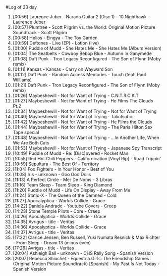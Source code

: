 #Log of 23 day

1. [00:56] Laurence Juber - Narada Guitar 2 (Disc 1) - 10.Nighthawk - Laurence Juber
1. [00:57] Plumtree - Scott Pilgrim vs. the World: Original Motion Picture Soundtrack - Scott Pilgrim
1. [00:58] Helios - Eingya - The Toy Garden
1. [00:59] Deftones - Live (EP) - Lotion (live)
1. [01:00] Puddle of Mudd - She Hates Me - She Hates Me (Album Version)
1. [01:04] The Seatbelts - Cowboy Bebop Blue - Autumn In Ganymede
1. [01:08] Daft Punk - Tron Legacy Reconfigured - The Son of Flynn (Moby remix)
1. [01:11] Kansas - Kansas - Carry on Wayward Son
1. [01:12] Daft Punk - Random Access Memories - Touch (feat. Paul Williams)
1. [01:21] Daft Punk - Tron Legacy Reconfigured - The Son of Flynn (Moby remix)
1. [01:26] Maybeshewill - Not for Want of Trying - C.N.T.R.C.K.T
1. [01:27] Maybeshewill - Not for Want of Trying - He Films The Clouds Pt.2
1. [01:34] Maybeshewill - Not for Want of Trying - Not for Want of Trying
1. [01:40] Maybeshewill - Not for Want of Trying - Takotsubo
1. [01:42] Maybeshewill - Not for Want of Trying - He Films the Clouds
1. [01:44] Maybeshewill - Not for Want of Trying - The Paris Hilton Sex Tape special
1. [01:48] Maybeshewill - Not for Want of Trying - ...In Another Life, When We Are Both Cats
1. [01:53] Maybeshewill - Not for Want of Trying - Japanese Spy Transcript
1. [10:49] Puddle of Mudd - Re: (Disc)overed - Rocket Man
1. [10:55] Red Hot Chili Peppers - Californication [Vinyl Rip] - Road Trippin'
1. [10:59] Sepultura - The Best Of - Territory
1. [11:04] Foo Fighters - In Your Honor - Best of You
1. [11:08] Iris - unknown - Goo Goo Dolls
1. [11:13] A Perfect Circle - Mer De Noms - 3 Libras
1. [11:16] Team Sleep - Team Sleep - King Diamond
1. [11:20] Puddle of Mudd - Life On Display - Away From Me
1. [11:24] Static-X - The Queen of the Damned - Cold
1. [11:27] Apocalyptica - Worlds Collide - Grace
1. [14:22] Daniela Andrade - Youtube Covers - Creep
1. [14:23] Stone Temple Pilots - Core - Creep
1. [14:26] Apocalyptica - Worlds Collide - Grace
1. [14:35] Avrigus - title - Veritas
1. [14:36] Apocalyptica - Worlds Collide - Grace
1. [14:37] Avrigus - title - Veritas
1. [17:22] Clarice Jensen, Ben Russell, Yuki Numata Resnick & Max Richter - From Sleep - Dream 13 (minus even)
1. [17:26] Avrigus - title - Veritas
1. [20:04] Ashleigh Ball - unknown - CHS Rally Song - Spanish Version
1. [20:07] Rebecca Shiochet - Equestria Girls: The Friendship Games (Original Motion Picture Soundtrack) [Spanish] - My Past Is Not Today - Spanish Version
